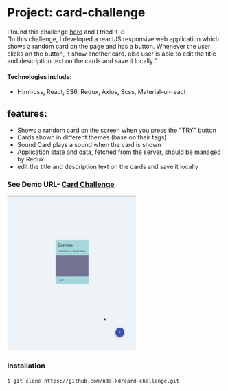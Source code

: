 # Project: card-challenge

I found this challenge [here](https://github.com/ronashco/reactjs-card-challenge) and I tried it :relaxed: <br/>
"In this challenge, I developed a reactJS responsive web application which
shows a random card on the page and has a button. Whenever the user
clicks on the button, it show another card. also user is able to edit the title and description text on the cards
and save it locally."

#### Technologies include:
* Html-css, React, ES6, Redux, Axios, Scss, Material-ui-react

## features:
* Shows a random card on the screen when you press the "TRY" button
* Cards shown in different themes (base on their tags)
* Sound Card plays a sound when the card is shown
* Application state and data, fetched from the server, should be managed by Redux
* edit the title and description text on the cards and save it locally

 ### See Demo URL- [Card Challenge](https://nda-kd.github.io/card-challenge/)
 
<img src="Docs/carts.gif" width="300" height="360">

### Installation
``` 
$ git clone https://github.com/nda-kd/card-challenge.git
```
